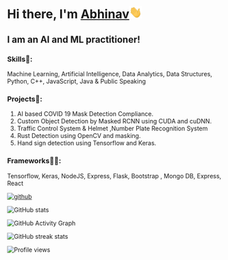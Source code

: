 <h1> Hi there, I'm <a href https://www.linkedin.com/in/abhinavkrsingh774/>Abhinav</a><img src="https://raw.githubusercontent.com/ABSphreak/ABSphreak/master/gifs/Hi.gif" width="30px"></h1>
<h2> I am an AI and ML practitioner!</h2>

### Skills📜:
 Machine Learning, Artificial Intelligence, Data Analytics, Data Structures, Python, C++, JavaScript, Java  & Public Speaking

### Projects🤖:
1. AI based COVID 19 Mask Detection Compliance.      
2. Custom Object Detection by Masked RCNN using CUDA and cuDNN.
3. Traffic Control System & Helmet ,Number Plate Recognition System
4. Rust Detection using OpenCV and masking.
5. Hand sign detection using Tensorflow and Keras.

### Frameworks👨‍💻:
Tensorflow, Keras, NodeJS, Express, Flask, Bootstrap , Mongo DB, Express, React

[<img src='https://cdn.jsdelivr.net/npm/simple-icons@3.0.1/icons/github.svg' alt='github' height='40'>](https://github.com/abhi9rocks)  


![GitHub stats](https://github-readme-stats.vercel.app/api?username=abhi9rocks&show_icons=true)  

![GitHub Activity Graph](https://activity-graph.herokuapp.com/graph?username=abhi9rocks)  

![GitHub streak stats](https://github-readme-streak-stats.herokuapp.com/?user=abhi9rocks)  

![Profile views](https://gpvc.arturio.dev/abhi9rocks)  
